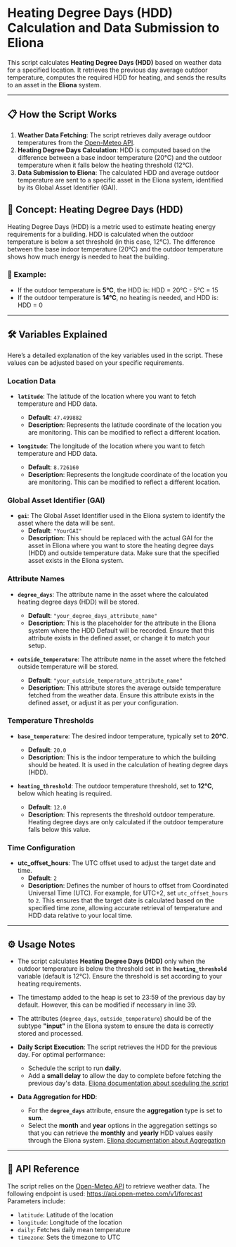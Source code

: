 # Heating Degree Days (HDD) Calculation and Data Submission to Eliona

This script calculates **Heating Degree Days (HDD)** based on weather data for a specified location. It retrieves the previous day average outdoor temperature, computes the required HDD for heating, and sends the results to an asset in the **Eliona** system.

---

## 📋 How the Script Works

1. **Weather Data Fetching**: The script retrieves daily average outdoor temperatures from the [Open-Meteo API](https://open-meteo.com/).
2. **Heating Degree Days Calculation**: HDD is computed based on the difference between a base indoor temperature (20°C) and the outdoor temperature when it falls below the heating threshold (12°C).
3. **Data Submission to Eliona**: The calculated HDD and average outdoor temperature are sent to a specific asset in the Eliona system, identified by its Global Asset Identifier (GAI).

## 🔎 Concept: Heating Degree Days (HDD)

Heating Degree Days (HDD) is a metric used to estimate heating energy requirements for a building. HDD is calculated when the outdoor temperature is below a set threshold (in this case, 12°C). The difference between the base indoor temperature (20°C) and the outdoor temperature shows how much energy is needed to heat the building.

### 📌 Example:
- If the outdoor temperature is **5°C**, the HDD is:
HDD = 20°C - 5°C = 15
- If the outdoor temperature is **14°C**, no heating is needed, and HDD is:
HDD = 0

---

## 🛠️ Variables Explained

Here’s a detailed explanation of the key variables used in the script. These values can be adjusted based on your specific requirements.

### **Location Data**
- **`latitude`**: The latitude of the location where you want to fetch temperature and HDD data.
  - **Default**: `47.499882`
  - **Description**: Represents the latitude coordinate of the location you are monitoring. This can be modified to reflect a different location.
  
- **`longitude`**: The longitude of the location where you want to fetch temperature and HDD data.
  - **Default**: `8.726160`
  - **Description**: Represents the longitude coordinate of the location you are monitoring. This can be modified to reflect a different location.

### **Global Asset Identifier (GAI)**
- **`gai`**: The Global Asset Identifier used in the Eliona system to identify the asset where the data will be sent.
  - **Default**: `"YourGAI"`
  - **Description**: This should be replaced with the actual GAI for the asset in Eliona where you want to store the heating degree days (HDD) and outside temperature data. Make sure that the specified asset exists in the Eliona system.

### **Attribute Names**
- **`degree_days`**: The attribute name in the asset where the calculated heating degree days (HDD) will be stored.
  - **Default**: `"your_degree_days_attribute_name"`
  - **Description**: This is the placeholder for the attribute in the Eliona system where the HDD Default will be recorded. Ensure that this attribute exists in the defined asset, or change it to match your setup.
  
- **`outside_temperature`**: The attribute name in the asset where the fetched outside temperature will be stored.
  - **Default**: `"your_outside_temperature_attribute_name"`
  - **Description**: This attribute stores the average outside temperature fetched from the weather data. Ensure this attribute exists in the defined asset, or adjust it as per your configuration.

### **Temperature Thresholds**
- **`base_temperature`**: The desired indoor temperature, typically set to **20°C**.
  - **Default**: `20.0`
  - **Description**: This is the indoor temperature to which the building should be heated. It is used in the calculation of heating degree days (HDD).

- **`heating_threshold`**: The outdoor temperature threshold, set to **12°C**, below which heating is required.
  - **Default**: `12.0`
  - **Description**: This represents the threshold outdoor temperature. Heating degree days are only calculated if the outdoor temperature falls below this value.

### **Time Configuration**
- **utc_offset_hours**: The UTC offset used to adjust the target date and time.
  - **Default**: `2`
  - **Description**: Defines the number of hours to offset from Coordinated Universal Time (UTC). For example, for UTC+2, set `utc_offset_hours` to `2`. This ensures that the target date is calculated based on the specified time zone, allowing accurate retrieval of temperature and HDD data relative to your local time.

---

## ⚙️ Usage Notes

- The script calculates **Heating Degree Days (HDD)** only when the outdoor temperature is below the threshold set in the **`heating_threshold`** variable (default is 12°C). Ensure the threshold is set according to your heating requirements.

- The timestamp added to the heap is set to 23:59 of the previous day by default. However, this can be modified if necessary in line 39.

- The attributes (`degree_days`, `outside_temperature`) should be of the subtype **"input"** in the Eliona system to ensure the data is correctly stored and processed.

- **Daily Script Execution**: The script retrieves the HDD for the previous day. For optimal performance:
  - Schedule the script to run **daily**. 
  - Add a **small delay** to allow the day to complete before fetching the previous day's data.
  [Eliona documentation about sceduling the script](https://doc.eliona.io/collection/dokumentation/engineering/skript-engine/skripte-konfigurieren)

- **Data Aggregation for HDD**:
  - For the **`degree_days`** attribute, ensure the **aggregation** type is set to **sum**.
  - Select the **month** and **year** options in the aggregation settings so that you can retrieve the **monthly** and **yearly** HDD values easily through the Eliona system.
  [Eliona documentation about Aggregation](https://doc.eliona.io/collection/dokumentation/engineering/asset-modellierung-templates#aggregation)

  
---

## 🔗 API Reference

The script relies on the [Open-Meteo API](https://open-meteo.com/) to retrieve weather data. The following endpoint is used:
https://api.open-meteo.com/v1/forecast
Parameters include:
- `latitude`: Latitude of the location
- `longitude`: Longitude of the location
- `daily`: Fetches daily mean temperature
- `timezone`: Sets the timezone to UTC
